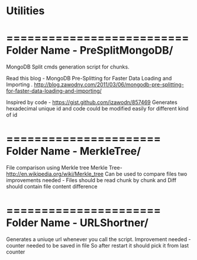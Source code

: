 
Utilities
========

==========================
Folder Name - PreSplitMongoDB/
==========================

MongoDB Split cmds generation script for chunks. 

Read this blog - MongoDB Pre-Splitting for Faster Data Loading and Importing . 
http://blog.zawodny.com/2011/03/06/mongodb-pre-splitting-for-faster-data-loading-and-importing/


Inspired by code - https://gist.github.com/jzawodn/857469
Generates hexadecimal unique id and code could be modified easily for different kind of id


======================
Folder Name - MerkleTree/
======================
File comparison  using Merkle tree
Merkle Tree- http://en.wikipedia.org/wiki/Merkle_tree
Can be used to compare files
two improvements needed - Files should be read chunk by chunk
and Diff should contain file content difference


======================
Folder Name - URLShortner/
======================
Generates a uniuqe url whenever you call the script.
Improvement needed - counter needed to be saved in file 
So after restart it should pick it from last counter

